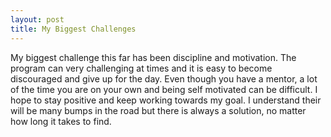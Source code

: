 ```yaml
---
layout: post
title: My Biggest Challenges
---
```


My biggest challenge this far has been discipline and motivation. The program can very challenging at times and it is easy to become discouraged and give up for the day. Even though you have a mentor, a lot of the time you are on your own and being self motivated can be difficult. I hope to stay positive and keep working towards my goal. I understand their will be many bumps in the road but there is always a solution, no matter how long it takes to find.
